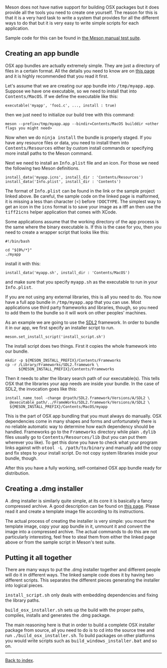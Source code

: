 Meson does not have native support for building OSX packages but it does provide all the tools you need to create one yourself. The reason for this is that it is a very hard task to write a system that provides for all the different ways to do that but it is very easy to write simple scripts for each application.

Sample code for this can be found in [the Meson manual test suite](https://github.com/jpakkane/meson/tree/master/manual%20tests/3%20osx%20bundle).

## Creating an app bundle

OSX app bundles are actually extremely simple. They are just a directory of files in a certain format. All the details you need to know are on [this page](https://stackoverflow.com/questions/1596945/building-osx-app-bundle) and it is highly recommended that you read it first.

Let's assume that we are creating our app bundle into <tt>/tmp/myapp.app</tt>. Suppose we have one executable, so we need to install that into <tt>Contents/MacOS</tt>. If we define the executable like this:

    executable('myapp', 'foo1.c', ..., install : true)

then we just need to initialize our build tree with this command:

    meson --prefix=/tmp/myapp.app --bindir=Contents/MacOS builddir <other flags you might need>

Now when we do <tt>ninja install</tt> the bundle is properly staged. If you have any resource files or data, you need to install them into <tt>Contents/Resources</tt> either by custom install commands or specifying more install paths to the Meson command.

Next we need to install an <tt>Info.plist</tt> file and an icon. For those we need the following two Meson definitions.

    install_data('myapp.icns', install_dir : 'Contents/Resources')
    install_data('Info.plist', install_dir : 'Contents')

The format of <tt>Info.plist</tt> can be found in the link or the sample project linked above. Be careful, the sample code on the linked page is malformed, it is missing a less than character (<) before <tt>!DOCTYPE</tt>. The simplest way to get an icon in the <tt>icns</tt> format is to save your image as a itff an then use the <tt>tiff2icns</tt> helper application that comes with XCode.

Some applications assume that the working directory of the app process is the same where the binary executable is. If this is the case for you, then you need to create a wrapper script that looks like this:

    #!/bin/bash

    cd "${0%/*}"
    ./myapp

install it with this:

    install_data('myapp.sh', install_dir : 'Contents/MacOS')

and make sure that you specify <tt>myapp.sh</tt> as the executable to run in your <tt>Info.plist</tt>.

If you are not using any external libraries, this is all you need to do. You now have a full app bundle in <tt>/tmp/myapp.app</tt> that you can use. Most applications use third party frameworks and libraries, though, so you need to add them to the bundle so it will work on other peoples' machines.

As an example we are going to use the [SDL2](https://libsdl.org/) framework. In order to bundle it in our app, we first specify an installer script to run.

    meson.set_install_script('install_script.sh')

The install script does two things. First it copies the whole framework into our bundle.

    mkdir -p ${MESON_INSTALL_PREFIX}/Contents/Frameworks
    cp -r /Library/Frameworks/SDL2.framework \
          ${MESON_INSTALL_PREFIX}/Contents/Frameworks

Then it needs to alter the library search path of our executable(s). This tells OSX that the libraries your app needs are inside your bundle. In the case of SDL2, the invocation goes like this:

    install_name_tool -change @rpath/SDL2.framework/Versions/A/SDL2 \
      @executable_path/../FrameWorks/SDL2.framework/Versions/A/SDL2 \
      ${MESON_INSTALL_PREFIX}/Contents/MacOS/myapp

This is the part of OSX app bundling that you must always do manually. OSX dependencies come in many shapes and forms and unfortunately there is no reliable automatic way to determine how each dependency should be handled. Frameworks go to the <tt>Frameworks</tt> directory while plain <tt>.dylib</tt> files usually go to <tt>Contents/Resources/lib</tt> (but you can put them wherever you like). To get this done you have to check what your program links against with <tt>otool -L /path/to/binary</tt> and manually add the copy and fix steps to your install script. Do not copy system libraries inside your bundle, though.

After this you have a fully working, self-contained OSX app bundle ready for distribution.

## Creating a .dmg installer

A .dmg installer is similarly quite simple, at its core it is basically a fancy compressed archive. A good description can be found on [this page](https://el-tramo.be/guides/fancy-dmg/). Please read it and create a template image file according to its instructions.

The actual process of creating the installer is very simple: you mount the template image, copy your app bundle in it, unmount it and convert the image into a compressed archive. The actual commands to do this are not particularly interesting, feel free to steal them from either the linked page above or from the sample script in Meson's test suite.

## Putting it all together

There are many ways to put the .dmg installer together and different people will do it in different ways. The linked sample code does it by having two different scripts. This separates the different pieces generating the installer into logical pieces.

<tt>install_script.sh</tt> only deals with embedding dependencies and fixing the library paths.

<tt>build_osx_installer.sh</tt> sets up the build with the proper paths, compiles, installs and generates the .dmg package.

The main reasoning here is that in order to build a complete OSX installer package from source, all you need to do is to cd into the source tree and run <tt>./build_osx_installer.sh</tt>. To build packages on other platforms you would write scripts such as <tt>build_windows_installer.bat</tt> and so on.

---

[Back to index](Manual).